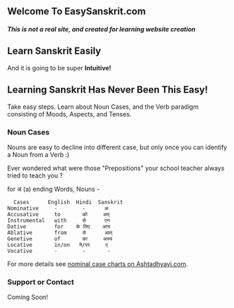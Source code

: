 ## Welcome To EasySanskrit.com

##### This is not a real site, and created for learning website creation

## Learn Sanskrit Easily

And it is going to be super **Intuitive!**

## Learning Sanskrit Has Never Been This Easy!
Take easy steps. Learn about Noun Cases, and the Verb paradigm consisting of Moods, Aspects, and Tenses.

### Noun Cases
Nouns are easy to decline into different case, but only once you can identify a Noun from a Verb :)

Ever wondered what were those "Prepositions" your school teacher always tried to teach you ?

for अ (a) ending Words, Nouns -
```
  Cases      English  Hindi  Sanskrit
Nominative     -        -      अः
Accusative     to       को     अम्
Instrumental   with     से      एन
Dative         for    के लिए    आय
Ablative       from     से      आत्
Genetive       of       का     अस्य
Locative       in/on   मे/पर     ए
Vocative       -        -       -
```

For more details see [nominal case charts on Ashtadhyayi.com](https://ashtadhyayi.com/shabda/01.002).

### Support or Contact
Coming Soon!
